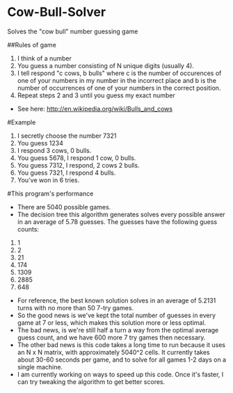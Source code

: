 # Cow-Bull-Solver
Solves the "cow bull" number guessing game

##Rules of game
1. I think of a number
2. You guess a number consisting of N unique digits (usually 4).
3. I tell respond "c cows, b bulls" where c is the number of occurences of one of your numbers in my number in the incorrect place and b is the number of occurrences of one of your numbers in the correct position.
4. Repeat steps 2 and 3 until you guess my exact number

* See here: http://en.wikipedia.org/wiki/Bulls_and_cows

#Example
1. I secretly choose the number 7321
2. You guess 1234
3. I respond 3 cows, 0 bulls.
4. You guess 5678, I respond 1 cow, 0 bulls.
5. You guess 7312, I respond, 2 cows 2 bulls.
6. You guess 7321, I respond 4 bulls.
7. You've won in 6 tries.
 
#This program's performance
* There are 5040 possible games. 
* The decision tree this algorithm generates solves every possible answer in an average of 5.78 guesses. The guesses have the following guess counts:
1. 1
2. 2
3. 21
4. 174
5. 1309
6. 2885
7. 648
* For reference, the best known solution solves in an average of 5.2131 turns with no more than 50 7-try games.
* So the good news is we've kept the total number of guesses in every game at 7 or less, which makes this solution more or less optimal.
* The bad news, is we're still half a turn a way from the optimal average guess count, and we have 600 more 7 try games then necessary.
* The other bad news is this code takes a long time to run because it uses an N x N matrix, with approximately 5040^2 cells. It currently takes about 30-60 seconds per game, and to solve for all games 1-2 days on a single machine.
* I am currently working on ways to speed up this code. Once it's faster, I can try tweaking the algorithm to get better scores.

